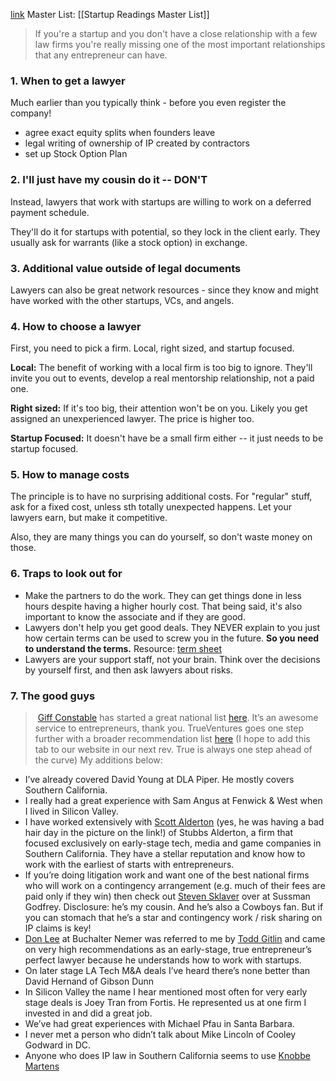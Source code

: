 [link](https://bothsidesofthetable.com/how-to-work-with-lawyers-at-a-startup-cf4f15feb8d3)
Master List: [[Startup Readings Master List]]

> If you're a startup and you don't have a close relationship with a few law firms you're really missing one of the most important relationships that any entrepreneur can have.

### 1. When to get a lawyer
Much earlier than you typically think - before you even register the company!
- agree exact equity splits when founders leave
- legal writing of ownership of IP created by contractors
- set up Stock Option Plan

### 2. I'll just have my cousin do it -- DON'T
Instead, lawyers that work with startups are willing to work on a deferred payment schedule.

They'll do it for startups with potential, so they lock in the client early. They usually ask for warrants (like a stock option) in exchange.

### 3. Additional value outside of legal documents
Lawyers can also be great network resources - since they know and might have worked with the other startups, VCs, and angels.

### 4. How to choose a lawyer
First, you need to pick a firm. Local, right sized, and startup focused.

**Local:** The benefit of working with a local firm is too big to ignore. They'll invite you out to events, develop a real mentorship relationship, not a paid one.

**Right sized:** If it's too big, their attention won't be on you. Likely you get assigned an unexperienced lawyer. The price is higher too.

**Startup Focused:** It doesn't have be a small firm either -- it just needs to be startup focused.

### 5. How to manage costs
The principle is to have no surprising additional costs. For "regular" stuff, ask for a fixed cost, unless sth totally unexpected happens. Let your lawyers earn, but make it competitive.

Also, they are many things you can do yourself, so don't waste money on those.

### 6. Traps to look out for
- Make the partners to do the work. They can get things done in less hours despite having a higher hourly cost. That being said, it's also important to know the associate and if they are good.
- Lawyers don't help you get good deals. They NEVER explain to you just how certain terms can be used to screw you in the future. **So you need to understand the terms.** Resource: [term sheet](https://feld.com/archives/2005/08/term-sheet-series-wrap-up/)
- Lawyers are your support staff, not your brain. Think over the decisions by yourself first, and then ask lawyers about risks.

### 7. The good guys

>  [Giff Constable](http://twitter.com/giffconstable) has started a great national list [here](http://giffconstable.com/web-startup-lawyers-list/). It’s an awesome service to entrepreneurs, thank you. TrueVentures goes one step further with a broader recommendation list [here](http://www.trueventures.com/recommendations/) (I hope to add this tab to our website in our next rev. True is always one step ahead of the curve) My additions below:

- I’ve already covered David Young at DLA Piper. He mostly covers Southern California.
- I really had a great experience with Sam Angus at Fenwick & West when I lived in Silicon Valley.
- I have worked extensively with [Scott Alderton](http://www.biztechlaw.com/attorneys/Alderton_Scott.html) (yes, he was having a bad hair day in the picture on the link!) of Stubbs Alderton, a firm that focused exclusively on early-stage tech, media and game companies in Southern California. They have a stellar reputation and know how to work with the earliest of starts with entrepreneurs.
- If you’re doing litigation work and want one of the best national firms who will work on a contingency arrangement (e.g. much of their fees are paid only if they win) then check out [Steven Sklaver](http://www.susmangodfrey.com/?id=186) over at Sussman Godfrey. Disclosure: he’s my cousin. And he’s also a Cowboys fan. But if you can stomach that he’s a star and contingency work / risk sharing on IP claims is key!
- [Don Lee](http://www.buchalter.com/bt/index.php?action=Show&AttyID=68&option=com_content&task=view&id=152&Itemid=134) at Buchalter Nemer was referred to me by [Todd Gitlin](http://www.safirepartners.com/about_us.html) and came on very high recommendations as an early-stage, true entrepreneur’s perfect lawyer because he understands how to work with startups.
- On later stage LA Tech M&A deals I’ve heard there’s none better than David Hernand of Gibson Dunn
- In Silicon Valley the name I hear mentioned most often for very early stage deals is Joey Tran from Fortis. He represented us at one firm I invested in and did a great job.
- We’ve had great experiences with Michael Pfau in Santa Barbara.
- I never met a person who didn’t talk about Mike Lincoln of Cooley Godward in DC.
- Anyone who does IP law in Southern California seems to use [Knobbe Martens](http://www.kmob.com/)